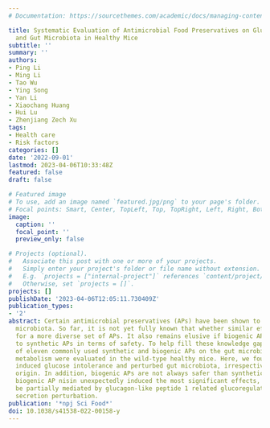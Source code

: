 ```yaml
---
# Documentation: https://sourcethemes.com/academic/docs/managing-content/

title: Systematic Evaluation of Antimicrobial Food Preservatives on Glucose Metabolism
  and Gut Microbiota in Healthy Mice
subtitle: ''
summary: ''
authors:
- Ping Li
- Ming Li
- Tao Wu
- Ying Song
- Yan Li
- Xiaochang Huang
- Hui Lu
- Zhenjiang Zech Xu
tags:
- Health care
- Risk factors
categories: []
date: '2022-09-01'
lastmod: 2023-04-06T10:33:48Z
featured: false
draft: false

# Featured image
# To use, add an image named `featured.jpg/png` to your page's folder.
# Focal points: Smart, Center, TopLeft, Top, TopRight, Left, Right, BottomLeft, Bottom, BottomRight.
image:
  caption: ''
  focal_point: ''
  preview_only: false

# Projects (optional).
#   Associate this post with one or more of your projects.
#   Simply enter your project's folder or file name without extension.
#   E.g. `projects = ["internal-project"]` references `content/project/deep-learning/index.md`.
#   Otherwise, set `projects = []`.
projects: []
publishDate: '2023-04-06T12:05:11.730409Z'
publication_types:
- '2'
abstract: Certain antimicrobial preservatives (APs) have been shown to perturb gut
  microbiota. So far, it is not yet fully known that whether similar effects are observable
  for a more diverse set of APs. It also remains elusive if biogenic APs are superior
  to synthetic APs in terms of safety. To help fill these knowledge gaps, the effects
  of eleven commonly used synthetic and biogenic APs on the gut microbiota and glucose
  metabolism were evaluated in the wild-type healthy mice. Here, we found that APs
  induced glucose intolerance and perturbed gut microbiota, irrespective of their
  origin. In addition, biogenic APs are not always safer than synthetic ones. The
  biogenic AP nisin unexpectedly induced the most significant effects, which might
  be partially mediated by glucagon-like peptide 1 related glucoregulatory hormones
  secretion perturbation.
publication: '*npj Sci Food*'
doi: 10.1038/s41538-022-00158-y
---
```

